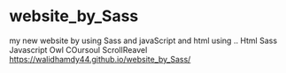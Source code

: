 # website_by_Sass
my new website by using Sass and javaScript and html 
using ..
Html 
Sass 
Javascript 
Owl COursoul
ScrollReavel
https://walidhamdy44.github.io/website_by_Sass/

